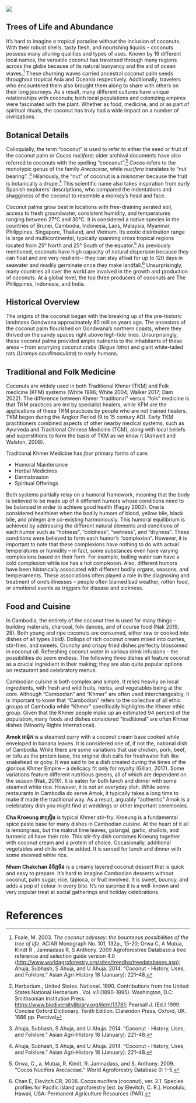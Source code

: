 

<a href="https://juncture-digital.org/athaodam/plant-planet-plate"><img src="https://juncture-digital.org/images/ve-button.png"></a>

<param ve-config 
       title="Coconut ដូង (Cocos nucifera)"
       author="Ashley Thuthao Keng Dam, Ph.D."
       banner="https://iiif.juncture-digital.org/banner/?url=https://upload.wikimedia.org/wikipedia/commons/0/0d/Sihanoukville_Province_-_coconut_palms.jpg" 
       layout="vertical">




## Trees of Life and Abundance 


It’s hard to imagine a tropical paradise without the inclusion of coconuts. With their robust shells, tasty flesh, and nourishing liquids – coconuts possess many alluring qualities and types of uses.  Known by 19 different local names, the versatile coconut has traversed through many regions across the globe because of its natural buoyancy and the aid of ocean waves.[^ref1]  These churning waves carried ancestral coconut palm seeds throughout tropical Asia and Oceania respectively.  Additionally, travelers who encountered them also brought them along to share with others on their long journeys. As a result, many different cultures have unique relationships with coconuts; both local populations and colonizing empires were fascinated with the plant. Whether as food, medicine, and or as part of spiritual rituals, the coconut has truly had a wide impact on a number of civilizations.



<param ve-image
       url="https://upload.wikimedia.org/wikipedia/commons/8/8b/%28Cocos_nucifera%2C_Linn.%29.%2C_da_Cole%C3%A7%C3%A3o_Brasiliana_Iconogr%C3%A1fica.jpg"
       label="'Cocos nucifera Linn.' by José Joaquim Freire (1760-1847)"
       attribution="Wiki Commons"
       license="CC BY 2.0"
       fit="contain">

<param ve-entity eid="Q7845753"> <!--tropical Asia-->
<param ve-entity eid="Q55643"> <!--Oceania--> 
<param ve-entity eid="Q53500837"> <!-- José Joaquim Freire -->

## Botanical Details


Colloquially, the term “coconut” is used to refer to either the seed or fruit of the coconut palm or _Cocos nucifera_;   older archival documents have also referred to coconuts with the spelling “cocoanut”.[^ref2]  _Cocos_ refers to the monotypic genus of the family _Arecaceae_, while _nucifera_ translates to “nut bearing”. [^ref3] Hilariously, the “nut” of coconut is a misnomer because the  fruit is botanically a drupe.[^ref3]  This scientific name also takes inspiration from early Spanish explorers’ descriptions, who compared the indentations and shagginess of the coconut to resemble a monkey’s head and face.  

<param ve-image url="https://github.com/Athaodam/Plant-planet-plate/blob/main/Coconuts%20and%20trees%20(Cocos%20nucifera),%20a%20cinnamon%20tree%20(Cinnamomum%20verum)%20and%20pinang%20tree%20(Areca%20catechu),%20in%20a%20tropical%20landscape.%20Line%20engraving%20after%20J.%20Nieuhoff..jpg?raw=true"
       label= "Coconuts and trees (Cocos nucifera), a cinnamon tree (Cinnamomum verum) and pinang tree (Areca catechu), in a tropical landscape. Line engraving after J. Nieuhoff (1682)"
       attribution="Wellcome Collection via JSTOR"
       license="Creative Commons"
       fit="contain">
       
<param ve-plant-specimen eid="Q13099531" max="1"> <!--Cocos-->
<param ve-entity eid="Q14712"> <!--drupe-->
<param ve-entity eid="Q14080"> <!--Arecaceae-->


Coconut palms grow best in locations with free-draining aerated soil, access to fresh groundwater, consistent humidity, and temperatures ranging between 27°C and 30°C.  It is considered a native species in the countries of Brunei, Cambodia, Indonesia, Laos, Malaysia, Myanmar, Philippines, Singapore, Thailand, and Vietnam.  Its exotic distribution range is large and multicontinental, typically spanning cross tropical regions located from 25° North and 25° South of the equator.[^ref4] As previously mentioned, coconuts have high capacity of natural dispersion because they can float and are very resilient-- they can stay afloat for up to 120 days in seawater and readily germinate once they make landfall.[^ref5] Unsurprisingly, many countries all over the world are involved in the growth and production of coconuts. At a global level, the top three producers of coconuts are The Philippines, Indonesia, and India. 

<param ve-image
       url="https://upload.wikimedia.org/wikipedia/commons/7/7b/Coconut_distribution.png"
       label="Cocos nucifera global dispersion"
       attribution="Wiki Commons"
       license="CC BY SA 4.0"
       fit="contain">



## Historical Overview                        

The origins of the coconut began with the breaking up of the pre-historic landmass Gondwana approximately 80 million years ago.  The ancestors of the coconut palm flourished on Gondwana’s northern coasts, where they thrived on the sandy spaces right above high-tide lines.  Unsurprisingly, these coconut palms provided ample nutrients to the inhabitants of these areas – from scurrying coconut crabs (_Birgus latro_) and giant white-tailed rats (_Uromys caudimaculata_) to early humans.

 <param ve-image url="https://upload.wikimedia.org/wikipedia/commons/c/cb/Gondwana_420_Ma.png"
       label="Gondwana, shown centred from the South Pole"
       attribution="Wiki Commons"
       license="Public Domain">   

                                 

<param ve-entity eid="Q80583"> <!--Gondwana-->
<param ve-entity eid="Q206070"> <!--Birgus latro-->
<param ve-entity eid="Q677267"> <!--Uromys caudimaculata-->


## Traditional and Folk Medicine 
Coconuts are widely used in both Traditional Khmer (TKM) and Folk medicine (KFM) systems (White 1996; White 2004; Walker 2017; Dam 2022). The difference between Khmer “traditional” versus “folk” medicine is that TKM practices are led by specialist healers, while KFM are the applications of these TKM practices by people who are not trained healers. TKM began during the Angkor Period (9 to 15 century AD). Early TKM practitioners combined aspects of other nearby medical systems, such as Ayurveda and Traditional Chinese Medicine (TCM), along with local beliefs and superstitions to form the basis of TKM as we know it (Ashwell and Walston, 2008). 

<param ve-image url="https://github.com/Athaodam/Plant-planet-plate/blob/a8f87a507bbae2987a91c7d448a75a5e2f8dd1a0/IMG_0321.JPEG"
       label="Khmer traditional medicinal wines"
       fit="contain">

Traditional Khmer Medicine has _four_ primary forms of care:
* Humoral Maintenance
* Herbal Medicines
* Dermabrasion
* Spiritual Offerings

<param ve-entity eid="Q132325"> <!--Ayurveda-->
<param ve-entity eid="Q200253"> <!--Traditional Chinese Medicine-->


Both systems partially relay on a humoral framework, meaning that the body is believed to be made up of 4 different humors whose conditions need to be balanced in order to achieve good health (Fagay 2002). One is considered healthiest when the bodily humors of blood, yellow bile, black bile, and phlegm are co-existing harmoniously. This humoral equilibrium is achieved by addressing the different natural elements and conditions of each humor such as “hotness”, “coldness”, “wetness”, and “dryness”. These conditions were believed to form each humor’s “complexion”. However, it is important to note that these complexions have nothing to do with actual temperatures or humidity – in fact, some substances even have varying complexions based on their form. For example, boiling water can have a cold complexion while ice has a hot complexion. Also, different humors have been historically associated with different bodily organs, seasons, and temperaments. These associations often played a role in the diagnosing and treatment of one’s illnesses – people often blamed bad weather, rotten food, or emotional events as triggers for disease and sickness.

<param ve-image url="https://www.nlm.nih.gov/exhibition/shakespeare/assets/four-humors.png"
       label= "The Four Humors"
       attribution= "National Institutes of Health (NIH)"
       license="Public Domain"
       fit="contain">


<param ve-entity eid="Q201705"> <!--Khmer Empire-->

## Food and Cuisine

In Cambodia, the entirety of the coconut tree is used for many things – building materials, charcoal, folk dances, and of course food (Nak 2019, 28). Both young and ripe coconuts are consumed, either raw or cooked into dishes of all types (Ibid). Dollops of rich coconut cream mixed into curries, stir-fries, and sweets. Crunchy and crispy fried dishes perfectly blossomed in coconut oil. Refreshing coconut water in various drink infusions – the possibilities do seem endless. The following three dishes all feature coconut as a crucial ingredient in their making; they are also quite popular options on restaurant and celebratory menus. 


<param ve-video id="EkSXidCH_kA" 
       title="Khmer Traditional Coconut Dance, 1969"
       start="0:44">


Cambodian cuisine is both complex and simple. It relies heavily on local ingredients, with fresh and wild fruits, herbs, and vegetables being at the core. Although “Cambodian” and “Khmer” are often used interchangeably, it is important to know that “Cambodian” refers to the collective of all ethic groups of Cambodia while “Khmer” specifically highlights the Khmer ethic group. Given that the Khmer people make up an estimated 94 percent of the population, many foods and dishes considered “traditional” are often Khmer dishes (Minority Rights International).


<param ve-image url="https://www.visit-angkor.org/wp-content/uploads/2022/04/offering-table-khmer-new-year.jpg" 
       label="Khmer New Year altar offering"
       fit="contain>
                     
<param ve-image url="https://images.squarespace-cdn.com/content/v1/565bf8bbe4b00f188f50f653/1470202761323-3X99M483JAATXPYGKD6W/siem-reap-food-tours-evening-tour-beef.jpg?format=1500w"
       fit="contain">
       
<param ve-image url="https://assets.vogue.com/photos/58914829fb0604bf1f5c2073/master/w_2000,h_1333,c_limit/01-best-food-in-siem-reap-cambodia.jpg"
       fit="contain">

<param ve-image url="https://a.cdn-hotels.com/gdcs/production51/d1045/381fbd5d-5163-46b0-8a78-c72554acff3c.jpg"
       fit="contain">
       

<param ve-entity eid="Q201028"> <!--Khmer-->




**Amok អាម៉ុក** is a steamed curry with a coconut cream base cooked while enveloped in banana leaves. It is considered one of, if not the, national dish of Cambodia. While there are some variations that use chicken, pork, beef, or tofu as the protein base, the original dish calls for freshwater fish like snakehead or goby. It was said to be a dish created during the times of the glorious Khmer Empire – a delicacy fit only for royalty (Gillan, 2017). Some variations feature different nutritious greens, all of which are dependent on the season (Nak, 2019). It is eaten for both lunch and dinner with some steamed white rice. However, it is not an everyday dish. While some restaurants in Cambodia do serve Amok, it typically takes a long time to make if made the traditional way. As a result, arguably “authentic” Amok is a celebratory dish you might find at weddings or other important ceremonies. 

<param ve-image title="Amok, Khmer steamed fish curry" url="https://static.nationalgeographic.co.uk/files/styles/image_3200/public/fish-amok.png.webp?w=1600&h=1113&q=100">

<param ve-entity eid="Q4350424"> <!--Amok-->



**Cha Kroeung ឆាគ្រឿង** is typical Khmer stir-fry. Kroeung is a fundamental spice paste base for many dishes in Cambodian cuisine. At the heart of it all is lemongrass, but the makrut lime leaves, galangal, garlic, shallots, and turmeric all have their role. This stir-fry dish combines Kroeung together with coconut cream and a protein of choice. Occasionally, additional vegetables and chilis will be added. It is served for lunch and dinner with some steamed white rice.

<param ve-image title="Cha Kroeung, Khmer lemongrass stir-fry" url="https://user-images.githubusercontent.com/87992437/174494103-03c737d4-b93c-4496-95f1-1a8f7b899641.png">
<param ve-entity eid="Q958214"> <!--Kroeung-->



**Nhum Chakchan នំច័ក្កច័ន** is a creamy layered coconut dessert that is quick and easy to prepare. It’s hard to imagine Cambodian desserts without coconut, palm sugar, rice, tapioca, or fruit involved.  It is sweet, bouncy, and adds a pop of colour in every bite. It’s no surprise it is a well-known and very popular treat at social gatherings and holiday celebrations. 

<param ve-image title="Nhum Chakcan, Khmer layered coconut dessert" url="https://i.ytimg.com/vi/YO0XdJjF4TA/maxresdefault.jpg">
<param ve-entity eid="Q107368499"> <!--Cambodian desserts-->





 

# References
 <param ve-image title="Nhum Chakcan, Khmer layered coconut dessert" url="https://github.com/Athaodam/Plant-planet-plate/blob/6fcfd7d66468da308e1500ec3d0f055d75705f97/Coconut%20palm%20(Cocos%20nucifera)%20flowering%20stem%20and%20floral%20segments.%20Coloured%20etching%20by%20J.%20Pass,%20c.%201807,%20after%20J.%20Ihle.jpg">                               

[^ref1]:  Foale, M. 2003. _The coconut odyssey: the bounteous possibilities of the tree of life._ ACIAR Monograph No. 101, 132p., 15-20; Orwa C, A Mutua, Kindt R , Jamnadass R, S Anthony. 2009 Agroforestree Database:a tree reference and selection guide version 4.0 (http://www.worldagroforestry.org/sites/treedbs/treedatabases.asp); Ahuja, Subhash, S Ahuja, and U Ahuja. 2014. “Coconut - History, Uses, and Folklore.” Asian Agri-History 18 (January): 221–48.
[^ref2]: Herbarium., United States. National. 1890. Contributions from the United States National Herbarium  . Vol. v.1 (1890-1895). Washington, D.C: Smithsonian Institution Press. https://www.biodiversitylibrary.org/item/13761; Pearsall J. (Ed.) 1999. Concise Oxford Dictionary. Tenth Edition. Clarendon Press, Oxford, UK. 1666 pp. Percival
[^ref3]: Ahuja, Subhash, S Ahuja, and U Ahuja. 2014. “Coconut - History, Uses, and Folklore.” Asian Agri-History 18 (January): 221–48.
[^ref4]: Orwa, C., a. Mutua, R. Kindt, R. Jamnadass, and S. Anthony. 2009. “Cocos Nucifera Arecaceae.” World Agroforestry Database 0: 1–5.
[^ref5]: Chan E, Elevitch CR, 2006. Cocos nucifera (coconut), ver. 2.1. Species profiles for Pacific island agroforestry [ed. by Elevitch, C. R.]. Honolulu, Hawaii, USA: Permanent Agriculture Resources (PAR).
[^ref6]: 



